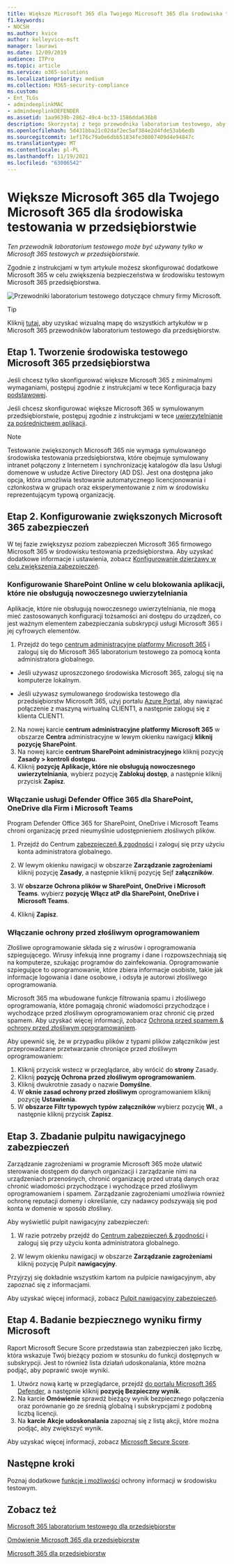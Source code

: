 ```yaml
---
title: Większe Microsoft 365 dla Twojego Microsoft 365 dla środowiska testowania w przedsiębiorstwie
f1.keywords:
- NOCSH
ms.author: kvice
author: kelleyvice-msft
manager: laurawi
ms.date: 12/09/2019
audience: ITPro
ms.topic: article
ms.service: o365-solutions
ms.localizationpriority: medium
ms.collection: M365-security-compliance
ms.custom:
- Ent_TLGs
- admindeeplinkMAC
- admindeeplinkDEFENDER
ms.assetid: 1aa9639b-2862-49c4-bc33-1586dda636b8
description: Skorzystaj z tego przewodnika laboratorium testowego, aby Microsoft 365 dodatkowych ustawień zabezpieczeń Microsoft 365 dla środowiska testowania w przedsiębiorstwie.
ms.openlocfilehash: 5d431bba21c02daf2ec5af384e2d4fde53ab6edb
ms.sourcegitcommit: 1ef176c79a0e6dbb51834fe30807409d4e94847c
ms.translationtype: MT
ms.contentlocale: pl-PL
ms.lasthandoff: 11/19/2021
ms.locfileid: "63006542"
---
```

# <a name="increased-microsoft-365-security-for-your-microsoft-365-for-enterprise-test-environment"></a>Większe Microsoft 365 dla Twojego Microsoft 365 dla środowiska testowania w przedsiębiorstwie

*Ten przewodnik laboratorium testowego może być używany tylko w Microsoft 365 testowych w przedsiębiorstwie.*

Zgodnie z instrukcjami w tym artykule możesz skonfigurować dodatkowe Microsoft 365 w celu zwiększenia bezpieczeństwa w środowisku testowym Microsoft 365 przedsiębiorstwa.

![Przewodniki laboratorium testowego dotyczące chmury firmy Microsoft.](../media/m365-enterprise-test-lab-guides/cloud-tlg-icon.png)

> [!TIP]
> Kliknij [tutaj,](../downloads/Microsoft365EnterpriseTLGStack.pdf) aby uzyskać wizualną mapę do wszystkich artykułów w p Microsoft 365 przewodników laboratorium testowego dla przedsiębiorstw.
  
## <a name="phase-1-build-out-your-microsoft-365-for-enterprise-test-environment"></a>Etap 1. Tworzenie środowiska testowego Microsoft 365 przedsiębiorstwa

Jeśli chcesz tylko skonfigurować większe Microsoft 365 z minimalnymi wymaganiami, postępuj zgodnie z instrukcjami w tece Konfiguracja bazy [podstawowej](lightweight-base-configuration-microsoft-365-enterprise.md).
  
Jeśli chcesz skonfigurować większe Microsoft 365 w symulowanym przedsiębiorstwie, postępuj zgodnie z instrukcjami w tece [uwierzytelnianie za pośrednictwem aplikacji](pass-through-auth-m365-ent-test-environment.md).
  
> [!NOTE]
> Testowanie zwiększonych Microsoft 365 nie wymaga symulowanego środowiska testowania przedsiębiorstwa, które obejmuje symulowany intranet połączony z Internetem i synchronizację katalogów dla lasu Usługi domenowe w usłudze Active Directory (AD DS). Jest ona dostępna jako opcja, która umożliwia testowanie automatycznego licencjonowania i członkostwa w grupach oraz eksperymentowanie z nim w środowisku reprezentującym typową organizację. 

## <a name="phase-2-configure-increased-microsoft-365-security"></a>Etap 2. Konfigurowanie zwiększonych Microsoft 365 zabezpieczeń

W tej fazie zwiększysz poziom zabezpieczeń Microsoft 365 firmowego Microsoft 365 w środowisku testowania przedsiębiorstwa. Aby uzyskać dodatkowe informacje i ustawienia, zobacz [Konfigurowanie dzierżawy w celu zwiększenia zabezpieczeń](/office365/securitycompliance/tenant-wide-setup-for-increased-security).

### <a name="configure-sharepoint-online-to-block-apps-that-dont-support-modern-authentication"></a>Konfigurowanie SharePoint Online w celu blokowania aplikacji, które nie obsługują nowoczesnego uwierzytelniania

Aplikacje, które nie obsługują nowoczesnego uwierzytelniania, [](../security/office-365-security/microsoft-365-policies-configurations.md) nie mogą mieć zastosowanych konfiguracji tożsamości ani dostępu do urządzeń, co jest ważnym elementem zabezpieczania subskrypcji usługi Microsoft 365 i jej cyfrowych elementów. 

1. Przejdź do tego <a href="https://go.microsoft.com/fwlink/p/?linkid=2024339" target="_blank">centrum administracyjne platformy Microsoft 365</a> i zaloguj się do Microsoft 365 laboratorium testowego za pomocą konta administratora globalnego.
    
  - Jeśli używasz uproszczonego środowiska Microsoft 365, zaloguj się na komputerze lokalnym.
    
  - Jeśli używasz symulowanego środowiska testowego dla przedsiębiorstw Microsoft 365, użyj portalu [Azure Portal](https://portal.azure.com), aby nawiązać połączenie z maszyną wirtualną CLIENT1, a następnie zaloguj się z klienta CLIENT1.
 
2. Na nowej karcie **centrum administracyjne platformy Microsoft 365** w obszarze **Centra** administracyjne w lewym okienku nawigacji **kliknij pozycję SharePoint**.
3. Na nowej karcie **centrum SharePoint administracyjnego** kliknij pozycję **Zasady > kontroli dostępu**.
4. Kliknij **pozycję Aplikacje, które nie obsługują nowoczesnego uwierzytelniania**, wybierz pozycję **Zablokuj dostęp**, a następnie kliknij przycisk **Zapisz**.


### <a name="enable-defender-for-office-365-for-sharepoint-onedrive-for-business-and-microsoft-teams"></a>Włączanie usługi Defender Office 365 dla SharePoint, OneDrive dla Firm i Microsoft Teams

Program Defender Office 365 for SharePoint, OneDrive i Microsoft Teams chroni organizację przed nieumyślnie udostępnieniem złośliwych plików.

1. Przejdź do Centrum <a href="https://go.microsoft.com/fwlink/p/?linkid=2024339" target="_blank">zabezpieczeń & zgodności</a> i zaloguj się przy użyciu konta administratora globalnego.

2. W lewym okienku nawigacji w obszarze **Zarządzanie zagrożeniami** kliknij pozycję **Zasady**, a następnie kliknij pozycję Sejf **załączników**. 

3. W **obszarze Ochrona plików w SharePoint, OneDrive i Microsoft Teams**. wybierz **pozycję Włącz atP dla SharePoint, OneDrive i Microsoft Teams**.

4. Kliknij **Zapisz**.


### <a name="enable-anti-malware"></a>Włączanie ochrony przed złośliwym oprogramowaniem

Złośliwe oprogramowanie składa się z wirusów i oprogramowania szpiegującego. Wirusy infekują inne programy i dane i rozpowszechniają się na komputerze, szukając programów do zainfekowania. Oprogramowanie szpiegujące to oprogramowanie, które zbiera informacje osobiste, takie jak informacje logowania i dane osobowe, i odsyła je autorowi złośliwego oprogramowania. 

Microsoft 365 ma wbudowane funkcje filtrowania spamu i złośliwego oprogramowania, które pomagają chronić wiadomości przychodzące i wychodzące przed złośliwym oprogramowaniem oraz chronić cię przed spamem. Aby uzyskać więcej informacji, zobacz [Ochrona przed spamem & ochrony przed złośliwym oprogramowaniem](../security/office-365-security/anti-spam-and-anti-malware-protection.md).

Aby upewnić się, że w przypadku plików z typami plików załączników jest przeprowadzane przetwarzanie chroniące przed złośliwym oprogramowaniem:

1. Kliknij przycisk wstecz w przeglądarce, aby wrócić do **strony** Zasady.
2. Kliknij **pozycję Ochrona przed złośliwym oprogramowaniem**.
3. Kliknij dwukrotnie zasady o nazwie **Domyślne**.
4. W **oknie zasad ochrony przed złośliwym** oprogramowaniem kliknij pozycję **Ustawienia**.
4. W **obszarze Filtr typowych typów załączników** wybierz pozycję **Wł**., a następnie kliknij przycisk **Zapisz**.


## <a name="phase-3-examine-the-security-dashboard"></a>Etap 3. Zbadanie pulpitu nawigacyjnego zabezpieczeń

Zarządzanie zagrożeniami w programie Microsoft 365 może ułatwić sterowanie dostępem do danych organizacji i zarządzanie nimi na urządzeniach przenośnych, chronić organizację przed utratą danych oraz chronić wiadomości przychodzące i wychodzące przed złośliwym oprogramowaniem i spamem. Zarządzanie zagrożeniami umożliwia również ochronę reputacji domeny i określanie, czy nadawcy podszywają się pod konta w domenie w sposób złośliwy. 

Aby wyświetlić pulpit nawigacyjny zabezpieczeń:

1. W razie potrzeby przejdź do <a href="https://go.microsoft.com/fwlink/p/?linkid=2024339" target="_blank">Centrum zabezpieczeń & zgodności</a> i zaloguj się przy użyciu konta administratora globalnego.

2. W lewym okienku nawigacji w obszarze **Zarządzanie zagrożeniami** kliknij pozycję Pulpit **nawigacyjny**.

Przyjrzyj się dokładnie wszystkim kartom na pulpicie nawigacyjnym, aby zapoznać się z informacjami.

Aby uzyskać więcej informacji, zobacz [Pulpit nawigacyjny zabezpieczeń](../security/office-365-security/security-dashboard.md).


## <a name="phase-4-examine-microsoft-secure-score"></a>Etap 4. Badanie bezpiecznego wyniku firmy Microsoft

Raport Microsoft Secure Score przedstawia stan zabezpieczeń jako liczbę, która wskazuje Twój bieżący poziom w stosunku do funkcji dostępnych w subskrypcji. Jest to również lista działań udoskonalania, które można podjąć, aby poprawić swoje wyniki.

1. Utwórz nową kartę w przeglądarce, przejdź <a href="https://go.microsoft.com/fwlink/p/?linkid=2077139" target="_blank">do portalu Microsoft 365 Defender</a>, a następnie kliknij **pozycję Bezpieczny wynik**.
2. Na karcie **Omówienie**  sprawdź bieżący wynik bezpiecznego połączenia oraz porównanie go ze średnią globalną i subskrypcjami z podobną liczbą licencji.
3. Na **karcie Akcje udoskonalania** zapoznaj się z listą akcji, które można podjąć, aby zwiększyć wynik.

Aby uzyskać więcej informacji, zobacz [Microsoft Secure Score](../security/defender/microsoft-secure-score.md).

## <a name="next-steps"></a>Następne kroki

Poznaj dodatkowe [funkcje i możliwości](m365-enterprise-test-lab-guides.md#information-protection) ochrony informacji w środowisku testowym.

## <a name="see-also"></a>Zobacz też

[Microsoft 365 laboratorium testowego dla przedsiębiorstw](m365-enterprise-test-lab-guides.md)

[Omówienie Microsoft 365 dla przedsiębiorstw](microsoft-365-overview.md)

[Microsoft 365 dla przedsiębiorstw](/microsoft-365-enterprise/)
